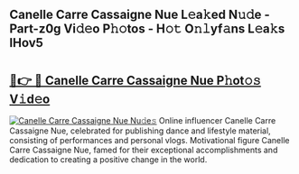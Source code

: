 ## Canelle Carre Cassaigne Nue L𝚎a𝚔ed N𝚞𝚍e - Part-z0g Vi𝚍𝚎o P𝚑𝚘tos - H𝚘𝚝 O𝚗𝚕yf𝚊ns L𝚎a𝚔s lHov5

# <h2><a href="http://kfcgbol.oniu.top/?m=Canelle+Carre+Cassaigne+Nue">🔗👉 🔴 Canelle Carre Cassaigne Nue P𝚑ot𝚘𝚜 V𝚒d𝚎o</a></h2>

[![Canelle Carre Cassaigne Nue Nu𝚍e𝚜](https://i.imgur.com/0qMVB7G.gif)](http://kfcgbol.oniu.top/?m=Canelle+Carre+Cassaigne+Nue)
Online influencer Canelle Carre Cassaigne Nue, celebrated for publishing dance and lifestyle material, consisting of performances and personal vlogs. Motivational figure Canelle Carre Cassaigne Nue, famed for their exceptional accomplishments and dedication to creating a positive change in the world.  
